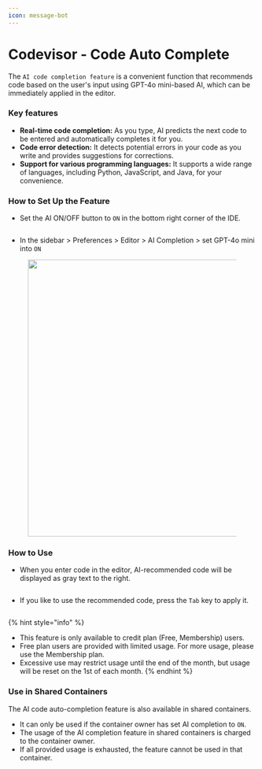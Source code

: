 ```yaml
---
icon: message-bot
---
```


# Codevisor - Code Auto Complete

The `AI code completion feature` is a convenient function that recommends code based on the user's input using GPT-4o mini-based AI, which can be immediately applied in the editor.

### Key features <a href="#key-features" id="key-features"></a>

* **Real-time code completion:** As you type, AI predicts the next code to be entered and automatically completes it for you.
* **Code error detection:** It detects potential errors in your code as you write and provides suggestions for corrections.
* **Support for various programming languages:** It supports a wide range of languages, including Python, JavaScript, and Java, for your convenience.

### How to Set Up the Feature <a href="#how-to-set-up-the-feature" id="how-to-set-up-the-feature"></a>

* Set the AI ON/OFF button to `ON` in the bottom right corner of the IDE.

<figure><img src="https://help.goorm.io/~gitbook/image?url=https%3A%2F%2F2181851870-files.gitbook.io%2F%7E%2Ffiles%2Fv0%2Fb%2Fgitbook-x-prod.appspot.com%2Fo%2Fspaces%252F-Lq-Q9LciN1X9EABxGkt%252Fuploads%252FuwwMGC5o2AQaJG60udXW%252Fimage.png%3Falt%3Dmedia%26token%3D53ef1600-797a-4b3e-9b7a-a53b9f105454&#x26;width=768&#x26;dpr=4&#x26;quality=100&#x26;sign=b7beb6d5&#x26;sv=2" alt=""><figcaption></figcaption></figure>

* In the sidebar > Preferences > Editor > AI Completion > set GPT-4o mini into `ON`

<figure><img src="https://help.goorm.io/~gitbook/image?url=https%3A%2F%2F2181851870-files.gitbook.io%2F%7E%2Ffiles%2Fv0%2Fb%2Fgitbook-x-prod.appspot.com%2Fo%2Fspaces%252F-Lq-Q9LciN1X9EABxGkt%252Fuploads%252FqUYwLarmmlaGovTVLji4%252Fimage.png%3Falt%3Dmedia%26token%3Dd8bff85f-860f-46ab-9171-b7ec6a1946e1&#x26;width=768&#x26;dpr=4&#x26;quality=100&#x26;sign=3bdcec68&#x26;sv=2" alt="" width="563"><figcaption></figcaption></figure>

### How to Use <a href="#how-to-use" id="how-to-use"></a>

* When you enter code in the editor, AI-recommended code will be displayed as gray text to the right.

<figure><img src="https://help.goorm.io/~gitbook/image?url=https%3A%2F%2F2181851870-files.gitbook.io%2F%7E%2Ffiles%2Fv0%2Fb%2Fgitbook-x-prod.appspot.com%2Fo%2Fspaces%252F-Lq-Q9LciN1X9EABxGkt%252Fuploads%252F1nfnpHU0B6jDUbJVlNH6%252Fimage.png%3Falt%3Dmedia%26token%3D3867d563-0d41-4d55-ae1f-77d66b97c131&#x26;width=768&#x26;dpr=4&#x26;quality=100&#x26;sign=f89c19a0&#x26;sv=2" alt=""><figcaption></figcaption></figure>

* If you like to use the recommended code, press the `Tab` key to apply it.

<figure><img src="https://help.goorm.io/~gitbook/image?url=https%3A%2F%2F2181851870-files.gitbook.io%2F%7E%2Ffiles%2Fv0%2Fb%2Fgitbook-x-prod.appspot.com%2Fo%2Fspaces%252F-Lq-Q9LciN1X9EABxGkt%252Fuploads%252FFypAv8hZiblXTqh0XKuA%252Fimage.png%3Falt%3Dmedia%26token%3D87d51787-6fab-4a26-8e7b-96f017482fb2&#x26;width=768&#x26;dpr=4&#x26;quality=100&#x26;sign=e479f59c&#x26;sv=2" alt=""><figcaption></figcaption></figure>

{% hint style="info" %}
* This feature is only available to credit plan (Free, Membership) users.
* Free plan users are provided with limited usage. For more usage, please use the Membership plan.
* Excessive use may restrict usage until the end of the month, but usage will be reset on the 1st of each month.
{% endhint %}

### Use in Shared Containers <a href="#use-in-shared-containers" id="use-in-shared-containers"></a>

The AI code auto-completion feature is also available in shared containers.

* It can only be used if the container owner has set AI completion to `ON`.
* The usage of the AI completion feature in shared containers is charged to the container owner.
* If all provided usage is exhausted, the feature cannot be used in that container.
